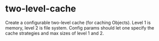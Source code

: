 # two-level-cache

Create a configurable two-level cache (for caching Objects).  Level 1 is memory, level 2 is file system.  Config params should let one specify the cache strategies and max sizes of level 1 and 2.
